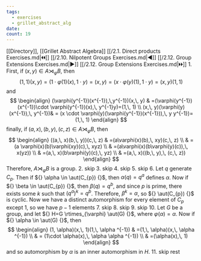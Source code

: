 ```yaml
---
tags:
  - exercises
  - grillet_abstract_alg
date:
count: 19
---
```

[[Directory]], [[Grillet Abstract Algebra]]
[[/2.1. Direct products Exercises.md|🞀🞀]] [[/2.10. Nilpotent Groups Exercises.md|◀]] [[/2.12. Group Extensions Exercises.md|▶]] [[/2.12. Group Extensions Exercises.md|🞂🞂]]
1. 
First, if ${} (x,\, y) \in A \rtimes_{\varphi} B {}$, then 
$$
(1,\, 1)(x,\, y)=(1 \cdot \varphi(1)(x),\, 1\cdot y)=(x,\, y)=(x\cdot \varphi(y)(1),\, 1\cdot y)=(x,\, y)(1,\, 1)
$$
and 
$$
\begin{align}
 (\varphi(y^{-1})(x^{-1}),\,y^{-1})(x,\, y) & =(\varphi(y^{-1})(x^{-1})\cdot \varphi(y^{-1})(x),\, y^{-1}y)=(1,\, 1)  \\
 (x,\, y)(\varphi(y)(x^{-1}),\, y^{-1})& = (x \cdot  \varphi(y)(\varphi(y^{-1})(x^{-1})),\, y y^{-1})=(1,\, 1)
 \end{align}
$$
finally, if ${} (a,\, x),\, (b,\, y),\, (c,\, z) \in A \rtimes _{\varphi} B {}$, then 
$$
\begin{align}
((a,\, x)(b,\, y))(c,\, z) & =(a\varphi(x)(b),\, xy)(c,\, z) \\
 & =(a \varphi(x)(b)\varphi(xy)(c),\, xyz) \\
  & =(a\varphi(x)(b\varphi(y)(c)),\, x(yz)) \\
 & =(a,\, x)(b\varphi(y)(c),\, yz) \\
 & =(a,\, x)((b,\, y),\, (c,\, z))
\end{align}
$$
Therefore, ${} A \rtimes _{\varphi} B {}$ is a group.
2. skip
3. skip
4. skip
5. skip
6. 
Let ${} q {}$ generate ${} C_{p} {}$. Then if ${} \alpha \in  \aut(C_{p}) {}$, then ${} \alpha(q)=q^{a} {}$ defines $\alpha$. Now if ${} \beta \in  \aut(C_{p}) {}$, then ${} \beta(q)=q^{b} {}$, and since $p$ is prime, there exists some $k$ such that ${} (q^{a})^{k}=q^{b} {}$. Therefore, ${} \beta^{k}=\alpha {}$, so ${} \aut(C_{p}) {}$ is cyclic. Now we have a distinct automorphism for every element of ${} C_{p}$ except $1$, so we have ${} p-1 {}$ elements
7. skip
8. skip
9. skip
10. 
Let $G$ be a group, and let ${} H=G \rtimes_{\varphi}  \aut(G) {}$, where $\varphi(\alpha)=\alpha {}$. Now if ${} \alpha \in \aut(G) {}$, then
$$
\begin{align}
 (1, \alpha)(x,\, 1)(1,\, \alpha ^{-1}) & =(1,\, \alpha)(x,\, \alpha ^{-1})  \\
 & = (1\cdot  \alpha(x),\, \alpha \alpha ^{-1}) \\
 & =(\alpha(x),\, 1)
 \end{align}
$$
and so automorphism by $\alpha$ is an inner automorphism in $H$.
11. skip rest